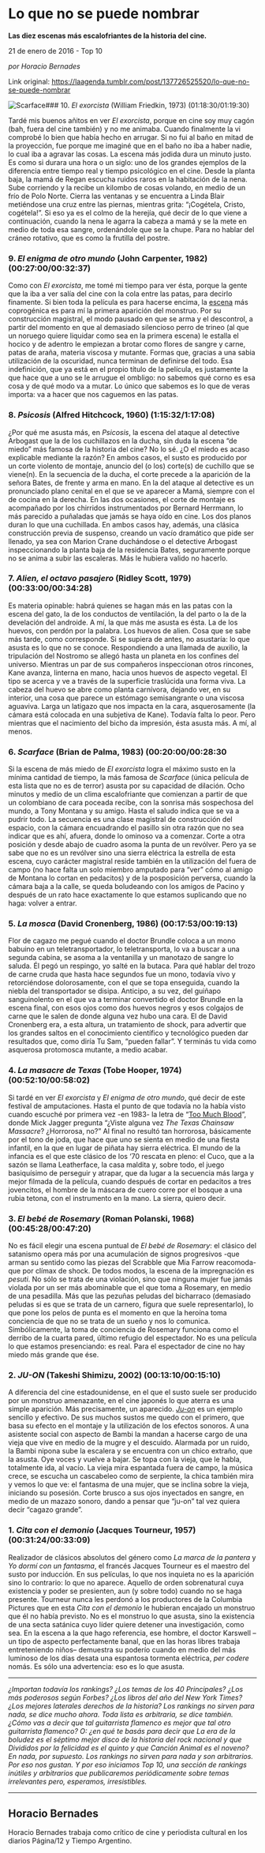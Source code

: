 # Lo que no se puede nombrar

**Las diez escenas más escalofriantes de la historia del cine.**

21 de enero de 2016 - Top 10

_por Horacio Bernades_

Link original: https://laagenda.tumblr.com/post/137726525520/lo-que-no-se-puede-nombrar

![Scarface](https://64.media.tumblr.com/b500baae764ebe7f9d4b615814dfab57/tumblr_inline_pk0jrcJ5NV1t6q87u_500.png)### 10. *El exorcista* (William Friedkin, 1973) (01:18:30/01:19:30)

Tardé mis buenos
añitos en ver *El exorcista*, porque en cine soy muy cagón
(bah, fuera del cine también) y no me animaba. Cuando finalmente la
vi comprobé lo bien que había hecho en arrugar. Si no fui al baño
en mitad de la proyección, fue porque me imaginé que en el baño no
iba a haber nadie, lo cual iba a agravar las cosas. La escena más
jodida dura un minuto justo. Es como si durara una hora o un siglo:
uno de los grandes ejemplos de la diferencia entre tiempo real y
tiempo psicológico en el cine. Desde la planta baja, la mamá de
Regan escucha ruidos raros en la habitación de la nena. Sube
corriendo y la recibe un kilombo de cosas volando, en medio de un
frío de Polo Norte. Cierra las ventanas y se encuentra a Linda Blair
metiéndose una cruz entre las piernas, mientras grita: “¡Cogétela,
Cristo, cogétela!”. Si eso ya es el colmo de la herejía, qué
decir de lo que viene a continuación, cuando la nena le agarra la
cabeza a mamá y se la mete en medio de toda esa sangre, ordenándole
que se la chupe. Para no hablar del cráneo rotativo, que es como la
frutilla del postre.

### 9. *El enigma de otro mundo* (John Carpenter, 1982) (00:27:00/00:32:37)

Como con *El
exorcista*, me tomé mi tiempo para ver ésta, porque la gente que
la iba a ver salía del cine con la cola entre las patas, para
decirlo finamente. Si bien toda la película es para hacerse encima,
la [escena](https://www.youtube.com/watch?v=JjIXwkX1e48) más coprogénica es para mí la primera aparición del
monstruo. Por su construcción magistral, el modo pausado en que se
arma y el descontrol, a partir del momento en que al demasiado
silencioso perro de trineo (al que un noruego quiere liquidar como
sea en la primera escena) le estalla el hocico y de adentro le
empiezan a brotar como flores de sangre y carne, patas de araña,
materia viscosa y mutante. Formas que, gracias a una sabia
utilización de la oscuridad, nunca terminan de definirse del todo.
Esa indefinición, que ya está en el propio título de la película,
es justamente la que hace que a uno se le arrugue el ombligo: no
sabemos qué corno es esa cosa y de qué modo va a mutar. Lo único
que sabemos es lo que de veras importa: va a hacer que nos caguemos
en las patas.

### 8. *Psicosis* (Alfred Hitchcock, 1960) (1:15:32/1:17:08)

¿Por qué me
asusta más, en *Psicosis*, la escena del ataque al detective
Arbogast que la de los cuchillazos en la ducha, sin duda la escena
“de miedo” más famosa de la historia del cine? No lo sé. ¿O
el miedo es acaso explicable mediante la razón? En ambos casos, el
susto es producido por un corte violento de montaje, anuncio del (o
los) corte(s) de cuchillo que se viene(n). En la secuencia de la ducha, el
corte precede a la aparición de la señora Bates, de frente y arma
en mano. En la del ataque al detective es un pronunciado plano
cenital en el que se ve aparecer a Mamá, siempre con el de cocina en
la derecha. En las dos ocasiones, el corte de montaje es acompañado
por los chirridos instrumentados por Bernard Herrmann, lo más
parecido a puñaladas que jamás se haya oído en cine. Los dos
planos duran lo que una cuchillada. En ambos casos hay, además, una
clásica construcción previa de suspenso, creando un vacío
dramático que pide ser llenado, ya sea con Marion Crane duchándose
o el detective Arbogast inspeccionando la planta baja de la
residencia Bates, seguramente porque no se anima a subir las
escaleras. Más le hubiera valido no hacerlo.

### 7. *Alien, el octavo pasajero* (Ridley Scott, 1979) (00:33:00/00:34:28)

Es materia
opinable: habrá quienes se hagan más en las patas con la escena del
gato, la de los conductos de ventilación, la del parto o la de la
develación del androide. A mí, la que más me asusta es ésta. La
de los huevos, con perdón por la palabra. Los huevos de alien. Cosa
que se sabe más tarde, como corresponde. Si se supiera de antes, no
asustaría: lo que asusta es lo que no se conoce. Respondiendo a una
llamada de auxilio, la tripulación del Nostromo se allegó hasta un
planeta en los confines del universo. Mientras un par de sus
compañeros inspeccionan otros rincones, Kane avanza,
linterna en mano, hacia unos huevos de aspecto vegetal. El tipo se
acerca y ve a través de la superficie traslúcida una forma viva. La
cabeza del huevo se abre como planta carnívora, dejando ver, en su
interior, una cosa que parece un estómago semisangrante o una
viscosa aguaviva. Larga un latigazo que nos impacta en la cara,
asquerosamente (la cámara está colocada en una subjetiva de Kane).
Todavía falta lo peor. Pero mientras que el nacimiento del bicho da
impresión, ésta asusta más. A mí, al menos. 

### 6. *Scarface* (Brian de Palma, 1983) (00:20:00/00:28:30

Si la escena de
más miedo de *El exorcista* logra el máximo susto en la mínima
cantidad de tiempo, la más famosa de *Scarface* (única
película de esta lista que no es de terror) asusta por su capacidad
de dilación. Ocho minutos y medio de un clima escalofriante que comienzan a partir de que un colombiano de cara poceada
recibe, con la sonrisa más sospechosa del mundo, a Tony Montana y su
amigo. Hasta el saludo indica que se va a pudrir todo. La secuencia
es una clase magistral de construcción del espacio, con la cámara
encuadrando el pasillo sin otra razón que no sea indicar que es ahí,
afuera, donde lo ominoso va a comenzar. Corte a otra posición y
desde abajo de cuadro asoma la punta de un revólver. Pero ya se sabe
que no es un revólver sino una sierra eléctrica la estrella de esta
escena, cuyo carácter magistral reside también en la utilización
del fuera de campo (no hace falta un solo miembro amputado para “ver”
cómo al amigo de Montana lo cortan en pedacitos) y de la posposición
perversa, cuando la cámara baja a la calle, se queda boludeando con
los amigos de Pacino y después de un rato hace exactamente lo que
estamos suplicando que no haga: volver a entrar. 

### 5. *La mosca* (David Cronenberg, 1986) (00:17:53/00:19:13)

Flor de cagazo me
pegué cuando el doctor Brundle coloca a un mono babuino en un
teletransportador, lo teletransporta, lo va a buscar a una segunda
cabina, se asoma a la ventanilla y un manotazo de sangre lo saluda.
Él pegó un respingo, yo salté en la butaca. Para qué hablar del trozo de carne cruda que hasta hace segundos fue un mono, todavía
vivo y retorciéndose dolorosamente, con el que se topa enseguida,
cuando la niebla del transportador se disipa. Anticipo, a su vez, del
guiñapo sanguinolento en el que va a terminar convertido el doctor
Brundle en la escena final, con esos ojos como dos huevos negros y
esos colgajos de carne que le salen de donde alguna vez hubo una
cara. El de David Cronenberg era, a esta altura, un tratamiento de
shock, para advertir que los grandes saltos en el conocimiento
científico y tecnológico pueden dar resultados que, como diría Tu
Sam, “pueden fallar”. Y terminás tu vida como asquerosa
protomosca mutante, a medio acabar. 

### 4. *La masacre de Texas* (Tobe Hooper, 1974) (00:52:10/00:58:02)

Si tardé en ver
*El exorcista* y *El enigma de otro mundo*, qué decir de este festival
de amputaciones. Hasta el punto de que todavía no la había visto
cuando escuché por primera vez -en 1983- la letra de “[Too Much
Blood](https://youtu.be/DW9czZfH_EM)”, donde Mick Jagger pregunta “¿Viste alguna vez *The
Texas Chainsaw Massacre*? ¿Horrorosa, no?” Al final no resultó
tan horrorosa, básicamente por el tono de joda, que hace que uno se
sienta en medio de una fiesta infantil, en la que en lugar de piñata
hay sierra eléctrica. El mundo de la infancia es el que este clásico
de los ‘70 rescata en pleno: el Cuco, que a la sazón se llama
Leatherface, la casa maldita y, sobre todo, el juego basiquísimo de
perseguir y atrapar, que da lugar a la secuencia más larga y mejor
filmada de la película, cuando después de cortar en pedacitos a
tres jovencitos, el hombre de la máscara de cuero corre por el
bosque a una rubia tetona, con el instrumento en la mano. La sierra,
quiero decir.

### 3. *El bebé de Rosemary* (Roman Polanski, 1968) (00:45:28/00:47:20)

No es fácil
elegir una escena puntual de *El bebé de Rosemary*: el clásico
del satanismo opera más por una acumulación de signos progresivos -que arman su sentido como las piezas del Scrabble que Mia
Farrow reacomoda- que por clímax de shock. De todos modos, la
escena de la impregnación es *pesuti*. No sólo se trata de una
violación, sino que ninguna mujer fue jamás violada por un ser más
abominable que el que toma a Rosemary, en medio de una pesadilla. Más
que las pezuñas peludas del bicharraco (demasiado peludas si es que
se trata de un carnero, figura que suele representarlo), lo que pone
los pelos de punta es el momento en que la heroína toma conciencia
de que no se trata de un sueño y nos lo comunica. Simbólicamente,
la toma de conciencia de Rosemary funciona como el derribo de la
cuarta pared, último refugio del espectador. No es una película lo
que estamos presenciando: es real. Para el espectador de cine
no hay miedo más grande que ése. 

### 2. *JU-ON* (Takeshi Shimizu, 2002) (00:13:10/00:15:10)

A diferencia del
cine estadounidense, en el que el susto suele ser producido por un
monstruo amenazante, en el cine japonés lo que aterra es una simple
aparición. Más precisamente, un aparecido. [*Ju-on*](https://www.youtube.com/watch?v=pZpYv6AJug4) es un
ejemplo sencillo y efectivo. De sus muchos sustos me quedo con el
primero, que basa su efecto en el montaje y la utilización de los
efectos sonoros. A una asistente social con aspecto de Bambi la
mandan a hacerse cargo de una vieja que vive en medio de la mugre y
el descuido. Alarmada por un ruido, la Bambi nipona sube la escalera
y se encuentra con un chico extraño, que la asusta. Oye voces y
vuelve a bajar. Se topa con la vieja, que le habla, totalmente ida,
al vacío. La vieja mira espantada fuera de campo, la música crece,
se escucha un cascabeleo como de serpiente, la chica también mira y
vemos lo que ve: el fantasma de una mujer, que se inclina sobre la
vieja, iniciando su posesión. Corte brusco a sus ojos inyectados en
sangre, en medio de un mazazo sonoro, dando a pensar que “ju-on”
tal vez quiera decir “cagazo grande”.

### 1. *Cita con el demonio* (Jacques Tourneur, 1957) (00:31:24/00:33:09)

Realizador de
clásicos absolutos del género como *La marca de la pantera* y *Yo dormí con un fantasma*, el francés Jacques Tourneur es el maestro del
susto por inducción. En sus películas, lo que nos inquieta no es la
aparición sino lo contrario: lo que no aparece. Aquello de orden
sobrenatural cuya existencia y poder se presienten, aun (y sobre
todo) cuando no se haga presente. Tourneur nunca les perdonó a los
productores de la Columbia Pictures que en esta *Cita con el demonio* le hubieran encajado un monstruo que él no había previsto. No es el monstruo lo
que asusta, sino la existencia de una secta satánica cuyo líder
quiere detener una investigación, como sea. En la escena a la que
hago referencia, ese hombre, el doctor Karswell –un tipo de aspecto
perfectamente banal, que en las horas libres trabaja entreteniendo
niños– demuestra su poderío cuando en medio del más luminoso de
los días desata una espantosa tormenta eléctrica, *per codere*
nomás. Es sólo una advertencia: eso es lo que asusta. 



---

*¿Importan todavía los rankings? ¿Los temas de los 40 Principales? ¿Los más poderosos según Forbes? ¿Los libros del año del New York Times? ¿Los mejores laterales derechos de la historia? Los rankings no sirven para nada, se dice mucho ahora. Toda lista es arbitraria, se dice también. ¿Cómo vas a decir que tal guitarrista flamenco es mejor que tal otro guitarrista flamenco? O: ¿en qué te basás para decir que La era de la boludez es el séptimo mejor disco de la historia del rock nacional y que Divididos por la felicidad es el quinto y que Canción Animal es el noveno? En nada, por supuesto. Los rankings no sirven para nada y son arbitrarios. Por eso nos gustan. Y por eso iniciamos Top 10, una sección de rankings inútiles y arbitrarios que publicaremos periódicamente sobre temas irrelevantes pero, esperamos, irresistibles.*

  


  


---

Horacio Bernades
----------------

Horacio Bernades trabaja como crítico de cine y periodista cultural en los diarios Página/12 y Tiempo Argentino.

